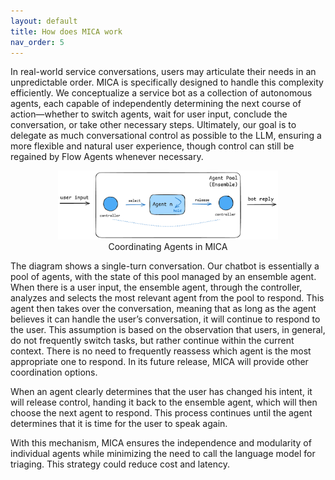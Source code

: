 ```yaml
---
layout: default
title: How does MICA work
nav_order: 5
---
```


In real-world service conversations, users may articulate their needs in an unpredictable order. MICA is specifically designed to handle this complexity efficiently. We conceptualize a service bot as a collection of autonomous agents, each capable of independently determining the next course of action—whether to switch agents, wait for user input, conclude the conversation, or take other necessary steps. Ultimately, our goal is to delegate as much conversational control as possible to the LLM, ensuring a more flexible and natural user experience, though control can still be regained by Flow Agents whenever necessary. 

<center>
<img style="width: 70%; height: auto;" src="schedule.png">
<br>
<div> Coordinating Agents in MICA </div>
</center>

The diagram shows a single-turn conversation. Our chatbot is essentially a pool of agents, with the state of this pool managed by an ensemble agent. When there is a user input, the ensemble agent, through the controller, analyzes and selects the most relevant agent from the pool to respond. This agent then takes over the conversation, meaning that as long as the agent believes it can handle the user’s conversation, it will continue to respond to the user. This assumption is based on the observation that users, in general, do not frequently switch tasks, but rather continue within the current context. There is no need to frequently reassess which agent is the most appropriate one to respond.  In its future release, MICA will provide other coordination options. 

When an agent clearly determines that the user has changed his intent, it will release control, handing it back to the ensemble agent, which will then choose the next agent to respond. This process continues until the agent determines that it is time for the user to speak again.

With this mechanism, MICA ensures the independence and modularity of individual agents while minimizing the need to call the language model for triaging.  This strategy could reduce cost and latency.
